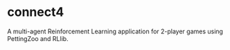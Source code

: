 # connect4

A multi-agent Reinforcement Learning application for 2-player games using PettingZoo and RLlib.
